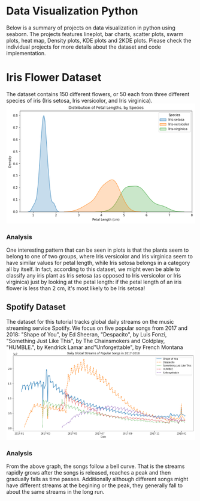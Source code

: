# Data Visualization Python
Below is a summary of projects on data visualization in python using seaborn. The projects features lineplot, bar charts, scatter plots, swarm plots, heat map, Density plots, KDE plots and 2KDE plots.
Please check the individual projects for more details about the dataset and code implementation.
# Iris Flower Dataset 
The dataset contains 150 different flowers, or 50 each from three different species of iris (Iris setosa, Iris versicolor, and Iris virginica).
![png](iris_colored_kdeplot.png)
### Analysis
One interesting pattern that can be seen in plots is that the plants seem to belong to one of two groups, where Iris versicolor and Iris virginica seem to have similar values for petal length, while Iris setosa belongs in a category all by itself.
In fact, according to this dataset, we might even be able to classify any iris plant as Iris setosa (as opposed to Iris versicolor or Iris virginica) just by looking at the petal length: if the petal length of an iris flower is less than 2 cm, it's most likely to be Iris setosa!

## Spotify Dataset
The dataset for this tutorial tracks global daily streams on the music streaming service Spotify. We focus on five popular songs from 2017 and 2018: "Shape of You", by Ed Sheeran, "Despacito", by Luis Fonzi, "Something Just Like This", by The Chainsmokers and Coldplay, "HUMBLE.", by Kendrick Lamar and"Unforgettable", by French Montana
![png](output_9_1.png)
### Analysis
From the above graph, the songs follow a bell curve. That is the streams rapidly grows after the songs is released, reaches a peak and then gradually falls as time passes. Additionally although different songs might have different streams at the begining or the peak, they generally fall to about the same streams in the long run. 

